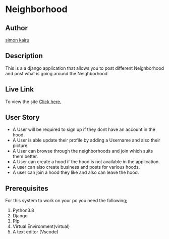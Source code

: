 # Neighborhood

## Author

[simon kairu](https://github.com/simonkairu)

## Description

This is a a django application that allows you to post different Neighborhood and post what is going around the Neighborhood

## Live Link

To view the site [Click here.](https://neiba.herokuapp.com/)

## User Story

* A User will be required to sign up if they dont have an account in the hood.
* A User is able update their profile by adding a Username and also their picture.
* A User can browse through the neighborhoods and join which suits them better. 
* A User can create a hood if the hood is not available in the application.
* A user can also create business and posts for various hoods.
* A user can join a hood they like and also can leave the hood.

## Prerequisites

For this system to work on your pc you need the following; 

1. Python3.8
2. Django
3. Pip
4. Virtual Environment(virtual)
5. A text editor (Vscode)


